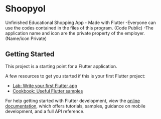 # Shoopyol

Unfinished Educational Shopping App - Made with Flutter
 -Everyone can use the codes contained in the files of this program. (Code Public)
 -The application name and icon are the private property of the employer. (Name/icon Private)

## Getting Started

This project is a starting point for a Flutter application.

A few resources to get you started if this is your first Flutter project:

- [Lab: Write your first Flutter app](https://docs.flutter.dev/get-started/codelab)
- [Cookbook: Useful Flutter samples](https://docs.flutter.dev/cookbook)

For help getting started with Flutter development, view the
[online documentation](https://docs.flutter.dev/), which offers tutorials,
samples, guidance on mobile development, and a full API reference.
